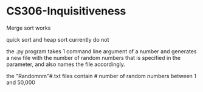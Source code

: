 # CS306-Inquisitiveness

Merge sort works

quick sort and heap sort currently do not

the .py program takes 1 command line argument of a number and generates a new file with the number of random numbers that is specified in the parameter, and also names the file accordingly.

the "Randomnm"#.txt files contain # number of random numbers between 1 and 50,000
